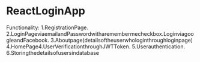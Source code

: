 # ReactLoginApp
Functionality:
1.RegistrationPage.
2.LoginPageviaemailandPasswordwitharemembermecheckbox.LoginviagoogleandFacebook.
3.Aboutpage(detailsoftheuserwhologinthroughloginpage)
4.HomePage4.UserVerificationthroughJWTToken.
5.Userauthentication.
6.Storingthedetailsofusersindatabase
